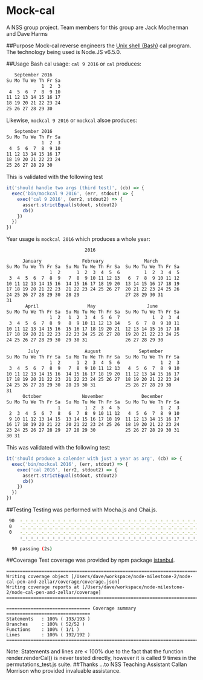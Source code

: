 # Mock-cal
A NSS group project. Team members for this group are Jack Mocherman and Dave Harms

##Purpose
Mock-cal reverse engineers the [Unix shell (Bash)](https://en.wikipedia.org/wiki/Bash_(Unix_shell)) cal program. The technology being used is Node.JS v6.5.0.

##Usage
Bash cal usage: `cal 9 2016` or `cal` produces:
```bash
   September 2016
Su Mo Tu We Th Fr Sa
             1  2  3
 4  5  6  7  8  9 10
11 12 13 14 15 16 17
18 19 20 21 22 23 24
25 26 27 28 29 30
```
Likewise, `mockcal 9 2016` or `mockcal` alsoe produces:
```bash
   September 2016
Su Mo Tu We Th Fr Sa
             1  2  3
 4  5  6  7  8  9 10
11 12 13 14 15 16 17
18 19 20 21 22 23 24
25 26 27 28 29 30
```
This is validated with the following test
```javascript
it('should handle two args (third test)', (cb) => {
  exec('bin/mockcal 9 2016', (err, stdout) => {
    exec('cal 9 2016', (err2, stdout2) => {
      assert.strictEqual(stdout, stdout2)
      cb()
    })
  })
})
```
Year usage is `mockcal 2016` which produces a whole year:
```bash
                             2016

      January               February               March
Su Mo Tu We Th Fr Sa  Su Mo Tu We Th Fr Sa  Su Mo Tu We Th Fr Sa
                1  2      1  2  3  4  5  6         1  2  3  4  5
 3  4  5  6  7  8  9   7  8  9 10 11 12 13   6  7  8  9 10 11 12
10 11 12 13 14 15 16  14 15 16 17 18 19 20  13 14 15 16 17 18 19
17 18 19 20 21 22 23  21 22 23 24 25 26 27  20 21 22 23 24 25 26
24 25 26 27 28 29 30  28 29                 27 28 29 30 31
31                                          
       April                  May                   June
Su Mo Tu We Th Fr Sa  Su Mo Tu We Th Fr Sa  Su Mo Tu We Th Fr Sa
                1  2   1  2  3  4  5  6  7            1  2  3  4
 3  4  5  6  7  8  9   8  9 10 11 12 13 14   5  6  7  8  9 10 11
10 11 12 13 14 15 16  15 16 17 18 19 20 21  12 13 14 15 16 17 18
17 18 19 20 21 22 23  22 23 24 25 26 27 28  19 20 21 22 23 24 25
24 25 26 27 28 29 30  29 30 31              26 27 28 29 30
                                            
        July                 August              September
Su Mo Tu We Th Fr Sa  Su Mo Tu We Th Fr Sa  Su Mo Tu We Th Fr Sa
                1  2      1  2  3  4  5  6               1  2  3
 3  4  5  6  7  8  9   7  8  9 10 11 12 13   4  5  6  7  8  9 10
10 11 12 13 14 15 16  14 15 16 17 18 19 20  11 12 13 14 15 16 17
17 18 19 20 21 22 23  21 22 23 24 25 26 27  18 19 20 21 22 23 24
24 25 26 27 28 29 30  28 29 30 31           25 26 27 28 29 30
31                                          
      October               November              December
Su Mo Tu We Th Fr Sa  Su Mo Tu We Th Fr Sa  Su Mo Tu We Th Fr Sa
                   1         1  2  3  4  5               1  2  3
 2  3  4  5  6  7  8   6  7  8  9 10 11 12   4  5  6  7  8  9 10
 9 10 11 12 13 14 15  13 14 15 16 17 18 19  11 12 13 14 15 16 17
16 17 18 19 20 21 22  20 21 22 23 24 25 26  18 19 20 21 22 23 24
23 24 25 26 27 28 29  27 28 29 30           25 26 27 28 29 30 31
30 31
```
This was validated with the following test:
```javascript
it('should produce a calender with just a year as arg', (cb) => {
  exec('bin/mockcal 2016', (err, stdout) => {
    exec('cal 2016', (err2, stdout2) => {
      assert.strictEqual(stdout, stdout2)
      cb()
    })
  })
})
```
##Testing 
Testing was performed with Mocha.js and Chai.js.
```bash
 90  -_-_-_-_-_-_-_-_-_-_-_-_-_-_-_-_-_-_-_-_-_-_-_-_-_-_-_-_-_-_-_-_-_-_-_-_-_-_-_-_-_-_-_-_-_-_,------,
 0   -_-_-_-_-_-_-_-_-_-_-_-_-_-_-_-_-_-_-_-_-_-_-_-_-_-_-_-_-_-_-_-_-_-_-_-_-_-_-_-_-_-_-_-_-_-_|   /\_/\ 
 0   -_-_-_-_-_-_-_-_-_-_-_-_-_-_-_-_-_-_-_-_-_-_-_-_-_-_-_-_-_-_-_-_-_-_-_-_-_-_-_-_-_-_-_-_-_-^|__( ^ .^) 
     -_-_-_-_-_-_-_-_-_-_-_-_-_-_-_-_-_-_-_-_-_-_-_-_-_-_-_-_-_-_-_-_-_-_-_-_-_-_-_-_-_-_-_-_-_-  ""  "" 

  90 passing (2s)
```
##Coverage
Test coverage was provided by npm package [istanbul](https://www.npmjs.com/package/istanbul).
```
=============================================================================
Writing coverage object [/Users/dave/workspace/node-milestone-2/node-cal-pen-and-zellar/coverage/coverage.json]
Writing coverage reports at [/Users/dave/workspace/node-milestone-2/node-cal-pen-and-zellar/coverage]
=============================================================================

=============================== Coverage summary ===============================
Statements   : 100% ( 193/193 )
Branches     : 100% ( 52/52 )
Functions    : 100% ( 1/1 )
Lines        : 100% ( 192/192 )
================================================================================

```
Note: Statements and lines are < 100% due to the fact that the function render.renderCal() is never tested directly, however it is called 9 times in the permutations_test.js suite.
##Thanks
...to NSS Teaching Assistant Callan Morrison who provided invaluable assistance.
